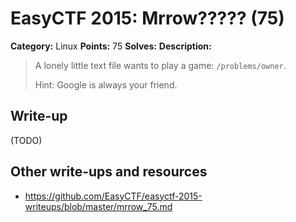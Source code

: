 # EasyCTF 2015: Mrrow????? (75)

**Category:** Linux
**Points:** 75
**Solves:** 
**Description:**

> A lonely little text file wants to play a game: `/problems/owner`.
> 
> 
> Hint: Google is always your friend.

## Write-up

(TODO)

## Other write-ups and resources

* <https://github.com/EasyCTF/easyctf-2015-writeups/blob/master/mrrow_75.md>
